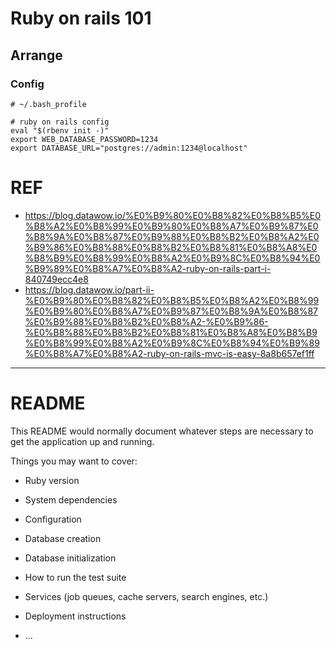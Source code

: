 # Ruby on rails 101

## Arrange

### Config

```shell
# ~/.bash_profile

# ruby on rails config
eval "$(rbenv init -)"
export WEB_DATABASE_PASSWORD=1234
export DATABASE_URL="postgres://admin:1234@localhost"
```

# REF

- https://blog.datawow.io/%E0%B9%80%E0%B8%82%E0%B8%B5%E0%B8%A2%E0%B8%99%E0%B9%80%E0%B8%A7%E0%B9%87%E0%B8%9A%E0%B8%87%E0%B9%88%E0%B8%B2%E0%B8%A2%E0%B9%86%E0%B8%88%E0%B8%B2%E0%B8%81%E0%B8%A8%E0%B8%B9%E0%B8%99%E0%B8%A2%E0%B9%8C%E0%B8%94%E0%B9%89%E0%B8%A7%E0%B8%A2-ruby-on-rails-part-i-840749ecc4e8
- https://blog.datawow.io/part-ii-%E0%B9%80%E0%B8%82%E0%B8%B5%E0%B8%A2%E0%B8%99%E0%B9%80%E0%B8%A7%E0%B9%87%E0%B8%9A%E0%B8%87%E0%B9%88%E0%B8%B2%E0%B8%A2-%E0%B9%86-%E0%B8%88%E0%B8%B2%E0%B8%81%E0%B8%A8%E0%B8%B9%E0%B8%99%E0%B8%A2%E0%B9%8C%E0%B8%94%E0%B9%89%E0%B8%A7%E0%B8%A2-ruby-on-rails-mvc-is-easy-8a8b657ef1ff


---

# README

This README would normally document whatever steps are necessary to get the
application up and running.

Things you may want to cover:

* Ruby version

* System dependencies

* Configuration

* Database creation

* Database initialization

* How to run the test suite

* Services (job queues, cache servers, search engines, etc.)

* Deployment instructions

* ...
